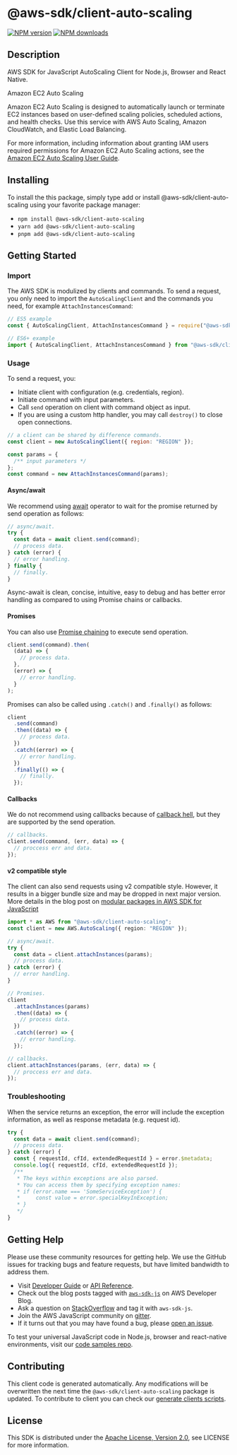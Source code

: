 # @aws-sdk/client-auto-scaling

[![NPM version](https://img.shields.io/npm/v/@aws-sdk/client-auto-scaling/latest.svg)](https://www.npmjs.com/package/@aws-sdk/client-auto-scaling)
[![NPM downloads](https://img.shields.io/npm/dm/@aws-sdk/client-auto-scaling.svg)](https://www.npmjs.com/package/@aws-sdk/client-auto-scaling)

## Description

AWS SDK for JavaScript AutoScaling Client for Node.js, Browser and React Native.

<fullname>Amazon EC2 Auto Scaling</fullname>

<p>Amazon EC2 Auto Scaling is designed to automatically launch or terminate EC2 instances based on
user-defined scaling policies, scheduled actions, and health checks. Use this service
with AWS Auto Scaling, Amazon CloudWatch, and Elastic Load Balancing.</p>
<p>For more information, including information about granting IAM users required
permissions for Amazon EC2 Auto Scaling actions, see the <a href="https://docs.aws.amazon.com/autoscaling/ec2/userguide/what-is-amazon-ec2-auto-scaling.html">Amazon EC2 Auto Scaling User Guide</a>.</p>

## Installing

To install the this package, simply type add or install @aws-sdk/client-auto-scaling
using your favorite package manager:

- `npm install @aws-sdk/client-auto-scaling`
- `yarn add @aws-sdk/client-auto-scaling`
- `pnpm add @aws-sdk/client-auto-scaling`

## Getting Started

### Import

The AWS SDK is modulized by clients and commands.
To send a request, you only need to import the `AutoScalingClient` and
the commands you need, for example `AttachInstancesCommand`:

```js
// ES5 example
const { AutoScalingClient, AttachInstancesCommand } = require("@aws-sdk/client-auto-scaling");
```

```ts
// ES6+ example
import { AutoScalingClient, AttachInstancesCommand } from "@aws-sdk/client-auto-scaling";
```

### Usage

To send a request, you:

- Initiate client with configuration (e.g. credentials, region).
- Initiate command with input parameters.
- Call `send` operation on client with command object as input.
- If you are using a custom http handler, you may call `destroy()` to close open connections.

```js
// a client can be shared by difference commands.
const client = new AutoScalingClient({ region: "REGION" });

const params = {
  /** input parameters */
};
const command = new AttachInstancesCommand(params);
```

#### Async/await

We recommend using [await](https://developer.mozilla.org/en-US/docs/Web/JavaScript/Reference/Operators/await)
operator to wait for the promise returned by send operation as follows:

```js
// async/await.
try {
  const data = await client.send(command);
  // process data.
} catch (error) {
  // error handling.
} finally {
  // finally.
}
```

Async-await is clean, concise, intuitive, easy to debug and has better error handling
as compared to using Promise chains or callbacks.

#### Promises

You can also use [Promise chaining](https://developer.mozilla.org/en-US/docs/Web/JavaScript/Guide/Using_promises#chaining)
to execute send operation.

```js
client.send(command).then(
  (data) => {
    // process data.
  },
  (error) => {
    // error handling.
  }
);
```

Promises can also be called using `.catch()` and `.finally()` as follows:

```js
client
  .send(command)
  .then((data) => {
    // process data.
  })
  .catch((error) => {
    // error handling.
  })
  .finally(() => {
    // finally.
  });
```

#### Callbacks

We do not recommend using callbacks because of [callback hell](http://callbackhell.com/),
but they are supported by the send operation.

```js
// callbacks.
client.send(command, (err, data) => {
  // proccess err and data.
});
```

#### v2 compatible style

The client can also send requests using v2 compatible style.
However, it results in a bigger bundle size and may be dropped in next major version. More details in the blog post
on [modular packages in AWS SDK for JavaScript](https://aws.amazon.com/blogs/developer/modular-packages-in-aws-sdk-for-javascript/)

```ts
import * as AWS from "@aws-sdk/client-auto-scaling";
const client = new AWS.AutoScaling({ region: "REGION" });

// async/await.
try {
  const data = client.attachInstances(params);
  // process data.
} catch (error) {
  // error handling.
}

// Promises.
client
  .attachInstances(params)
  .then((data) => {
    // process data.
  })
  .catch((error) => {
    // error handling.
  });

// callbacks.
client.attachInstances(params, (err, data) => {
  // proccess err and data.
});
```

### Troubleshooting

When the service returns an exception, the error will include the exception information,
as well as response metadata (e.g. request id).

```js
try {
  const data = await client.send(command);
  // process data.
} catch (error) {
  const { requestId, cfId, extendedRequestId } = error.$metadata;
  console.log({ requestId, cfId, extendedRequestId });
  /**
   * The keys within exceptions are also parsed.
   * You can access them by specifying exception names:
   * if (error.name === 'SomeServiceException') {
   *     const value = error.specialKeyInException;
   * }
   */
}
```

## Getting Help

Please use these community resources for getting help.
We use the GitHub issues for tracking bugs and feature requests, but have limited bandwidth to address them.

- Visit [Developer Guide](https://docs.aws.amazon.com/sdk-for-javascript/v3/developer-guide/welcome.html)
  or [API Reference](https://docs.aws.amazon.com/AWSJavaScriptSDK/v3/latest/index.html).
- Check out the blog posts tagged with [`aws-sdk-js`](https://aws.amazon.com/blogs/developer/tag/aws-sdk-js/)
  on AWS Developer Blog.
- Ask a question on [StackOverflow](https://stackoverflow.com/questions/tagged/aws-sdk-js) and tag it with `aws-sdk-js`.
- Join the AWS JavaScript community on [gitter](https://gitter.im/aws/aws-sdk-js-v3).
- If it turns out that you may have found a bug, please [open an issue](https://github.com/aws/aws-sdk-js-v3/issues/new/choose).

To test your universal JavaScript code in Node.js, browser and react-native environments,
visit our [code samples repo](https://github.com/aws-samples/aws-sdk-js-tests).

## Contributing

This client code is generated automatically. Any modifications will be overwritten the next time the `@aws-sdk/client-auto-scaling` package is updated.
To contribute to client you can check our [generate clients scripts](https://github.com/aws/aws-sdk-js-v3/tree/main/scripts/generate-clients).

## License

This SDK is distributed under the
[Apache License, Version 2.0](http://www.apache.org/licenses/LICENSE-2.0),
see LICENSE for more information.
